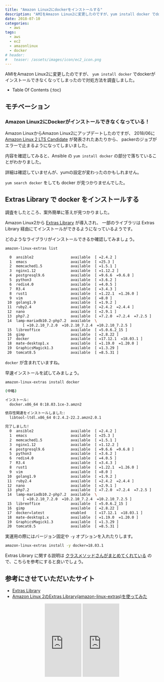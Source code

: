 ```yaml
---
title: "Amazon Linux2にdockerをインストールする"
description: "AMIをAmazon Linux2に変更したのですが、yum install docker でdockerがインストールできなくなってしまったので対処方法を調査しました。"
date: 2018-07-10
categories:
  - aws
tags:
  - aws
  - ec2
  - amazonlinux
  - docker
# header:
#   teaser: /assets/images/icon/ec2_icon.png
---
```


AMIをAmazon Linux2に変更したのですが、 `yum install docker` でdockerがインストールできなくなってしまったので対処方法を調査しました。

* Table Of Contents
{:toc}

## モチベーション

### Amazon Linux2にDockerがインストールできなくなっている！

Amazon LinuxからAmazon Linux2にアップデートしたのですが、
2018/06に [Amazon Linux 2 LTS Candidate](https://aws.amazon.com/jp/amazon-linux-2/) が発表されたあたりから、
packerのジョブがエラーで止まるようになってしまいました。

内容を確認してみると、Ansible の `yum install docker` の部分で落ちていることがわかりました。

詳細は確認していませんが、yumの設定が変わったのかもしれません。

`yum search docker` をしても docker が見つかりませんでした。

## Extras Library で docker をインストールする

調査をしたところ、案外簡単に答えが見つかりました。

Amazon Linux2から [Extras Library](https://docs.aws.amazon.com/ja_jp/AWSEC2/latest/UserGuide/amazon-linux-ami-basics.html#extras-library) が導入され、
一部のライブラリは Extras Library 経由にてインストールができるようになっているようです。

どのようなライブラリがインストールできるか確認してみましょう。

```bash
amazon-linux-extras list

  0  ansible2                 available  [ =2.4.2 ]
  1  emacs                    available  [ =25.3 ]
  2  memcached1.5             available  [ =1.5.1 ]
  3  nginx1.12                available  [ =1.12.2 ]
  4  postgresql9.6            available  [ =9.6.6  =9.6.8 ]
  5  python3                  available  [ =3.6.2 ]
  6  redis4.0                 available  [ =4.0.5 ]
  7  R3.4                     available  [ =3.4.3 ]
  8  rust1                    available  [ =1.22.1  =1.26.0 ]
  9  vim                      available  [ =8.0 ]
 10  golang1.9                available  [ =1.9.2 ]
 11  ruby2.4                  available  [ =2.4.2  =2.4.4 ]
 12  nano                     available  [ =2.9.1 ]
 13  php7.2                   available  [ =7.2.0  =7.2.4  =7.2.5 ]
 14  lamp-mariadb10.2-php7.2  available  \
        [ =10.2.10_7.2.0  =10.2.10_7.2.4  =10.2.10_7.2.5 ]
 15  libreoffice              available  [ =5.0.6.2_15 ]
 16  gimp                     available  [ =2.8.22 ]
 17  docker                   available  [ =17.12.1  =18.03.1 ]
 18  mate-desktop1.x          available  [ =1.19.0  =1.20.0 ]
 19  GraphicsMagick1.3        available  [ =1.3.29 ]
 20  tomcat8.5                available  [ =8.5.31 ]
```

`docker` が含まれていますね。

早速インストールを試してみましょう。

```bash
amazon-linux-extras install docker

(中略)

インストール:
  docker.x86_64 0:18.03.1ce-3.amzn2

依存性関連をインストールしました:
  libtool-ltdl.x86_64 0:2.4.2-22.2.amzn2.0.1

完了しました!
  0  ansible2                 available  [ =2.4.2 ]
  1  emacs                    available  [ =25.3 ]
  2  memcached1.5             available  [ =1.5.1 ]
  3  nginx1.12                available  [ =1.12.2 ]
  4  postgresql9.6            available  [ =9.6.6  =9.6.8 ]
  5  python3                  available  [ =3.6.2 ]
  6  redis4.0                 available  [ =4.0.5 ]
  7  R3.4                     available  [ =3.4.3 ]
  8  rust1                    available  [ =1.22.1  =1.26.0 ]
  9  vim                      available  [ =8.0 ]
 10  golang1.9                available  [ =1.9.2 ]
 11  ruby2.4                  available  [ =2.4.2  =2.4.4 ]
 12  nano                     available  [ =2.9.1 ]
 13  php7.2                   available  [ =7.2.0  =7.2.4  =7.2.5 ]
 14  lamp-mariadb10.2-php7.2  available  \
        [ =10.2.10_7.2.0  =10.2.10_7.2.4  =10.2.10_7.2.5 ]
 15  libreoffice              available  [ =5.0.6.2_15 ]
 16  gimp                     available  [ =2.8.22 ]
 17  docker=latest            enabled    [ =17.12.1  =18.03.1 ]
 18  mate-desktop1.x          available  [ =1.19.0  =1.20.0 ]
 19  GraphicsMagick1.3        available  [ =1.3.29 ]
 20  tomcat8.5                available  [ =8.5.31 ]
```

実運用の際にはバージョン固定や `-y` オプションを入れたりします。

```bash
amazon-linux-extras install -y docker=18.03.1
```

Extras Library に関する説明は [クラスメソッドさんがまとめてくれている](https://dev.classmethod.jp/cloud/aws/how-to-work-with-amazon-linux2-amazon-linux-extras/) ので、こちらを参考にすると良いでしょう。


## 参考にさせていただいたサイト

* [Extras Library](https://docs.aws.amazon.com/ja_jp/AWSEC2/latest/UserGuide/amazon-linux-ami-basics.html#extras-library)
* [Amazon Linux 2のExtras Library(amazon-linux-extras)を使ってみた](https://dev.classmethod.jp/cloud/aws/how-to-work-with-amazon-linux2-amazon-linux-extras/)

<div align="center">
<iframe style="width:120px;height:240px;" marginwidth="0" marginheight="0" scrolling="no" frameborder="0" src="https://rcm-fe.amazon-adsystem.com/e/cm?ref=qf_sp_asin_til&t=soudegesu-22&m=amazon&o=9&p=8&l=as1&IS2=1&detail=1&asins=4798155160&linkId=e31b0f9652aedc2ee6735408ac519d5e&bc1=ffffff&lt1=_blank&fc1=333333&lc1=0066c0&bg1=ffffff&f=ifr">
</iframe>
<iframe style="width:120px;height:240px;" marginwidth="0" marginheight="0" scrolling="no" frameborder="0" src="https://rcm-fe.amazon-adsystem.com/e/cm?ref=qf_sp_asin_til&t=soudegesu-22&m=amazon&o=9&p=8&l=as1&IS2=1&detail=1&asins=4774196479&linkId=c178f192d7778c77187b44c226c4e071&bc1=ffffff&lt1=_blank&fc1=333333&lc1=0066c0&bg1=ffffff&f=ifr">
</iframe>
</div>
